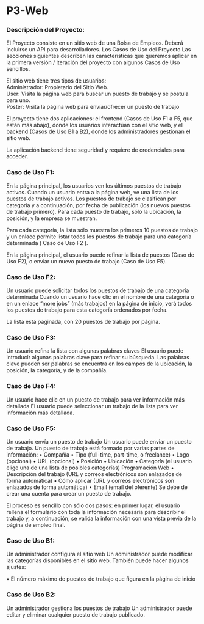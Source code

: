 # P3-Web
### Descripción del Proyecto: 
El Proyecto consiste en un sitio web de una Bolsa de Empleos. Deberá incluirse un API para desarrolladores.  Los Casos de Uso del Proyecto 
Las secciones siguientes describen las características que queremos aplicar en la primera versión / iteración del proyecto con algunos Casos de Uso sencillos. 
 
El sitio web tiene tres tipos de usuarios:<br/>
Administrador: Propietario del Sitio Web.<br/>
User: Visita la página web para buscar un puesto de trabajo y se postula para uno.<br/>
Poster: Visita la página web para envíar/ofrecer un puesto de trabajo<br/>
 
El proyecto tiene dos aplicaciones: el frontend (Casos de Uso F1 a F5, que están más abajo), donde los usuarios interactúan con el sitio web, y el backend (Casos de Uso B1 a B2), donde los administradores gestionan el sitio web. 
 
La aplicación backend tiene seguridad y requiere de credenciales para acceder. 
 
### Caso de Uso F1:  
En la página principal, los usuarios ven los últimos puestos de trabajo activos. 
Cuando un usuario entra a la página web, ve una lista de los puestos de trabajo activos. Los puestos de trabajo se clasifican por categoría y a continuación, por fecha de publicación (los nuevos puestos de trabajo primero). Para cada puesto de trabajo, sólo la ubicación, la posición, y la empresa se muestran. 
 
Para cada categoría, la lista sólo muestra los primeros 10 puestos de trabajo y un enlace permite listar todos los puestos de trabajo para una categoría determinada ( Caso de Uso F2 ). 
 
En la página principal, el usuario puede refinar la lista de puestos (Caso de Uso F2), o enviar un nuevo puesto de trabajo (Caso de Uso F5).

### Caso de Uso F2:
Un usuario puede solicitar todos los puestos de trabajo de una categoría determinada 
Cuando un usuario hace clic en el nombre de una categoría o en un enlace “more jobs” (más trabajos) en la página de inicio, verá todos los puestos de trabajo para esta categoría ordenados por fecha. 
 
La lista está paginada, con 20 puestos de trabajo por página.

### Caso de Uso F3:  
Un usuario refina la lista con algunas palabras claves 
El usuario puede introducir algunas palabras clave para refinar su búsqueda. Las palabras clave pueden ser palabras se encuentra en los campos de la ubicación, la posición, la categoría, y de la compañía. 
 
### Caso de Uso F4:  
Un usuario hace clic en un puesto de trabajo para ver información más detallada 
El usuario puede seleccionar un trabajo de la lista para ver información más detallada. 

### Caso de Uso F5:  
Un usuario envía un puesto de trabajo 
Un usuario puede enviar un puesto de trabajo. Un puesto de trabajo está formado por varias partes de información: • Compañía 
• Tipo (full-time, part-time, o freelance) 
• Logo (opcional) 
• URL (opcional) 
• Posición 
• Ubicación 
• Categoría (el usuario elige una de una lista de posibles categorías) 
Programación Web 
• Descripción del trabajo (URL y correos electrónicos son enlazados de forma automática) 
• Cómo aplicar (URL y correos electrónicos son enlazados de forma automática) 
• Email (email del oferente) 
Se debe de crear una cuenta para crear un puesto de trabajo. 
 
El proceso es sencillo con sólo dos pasos: en primer lugar, el usuario rellena el formulario con toda la información necesaria para describir el trabajo y, a continuación, se valida la información con una vista previa de la página de empleo final. 
 
### Caso de Uso B1:  
Un administrador configura el sitio web 
Un administrador puede modificar las categorías disponibles en el sitio web. También puede hacer algunos ajustes: 
 
• El número máximo de puestos de trabajo que figura en la página de inicio 
 
### Caso de Uso B2: 
Un administrador gestiona los puestos de trabajo 
Un administrador puede editar y eliminar cualquier puesto de trabajo publicado. 
 
 
 
